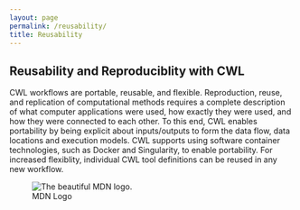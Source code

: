 ```yaml
---
layout: page
permalink: /reusability/
title: Reusability  
---
```


## Reusability and Reproduciblity with CWL
CWL workflows are portable, reusable, and flexible.  Reproduction, reuse, and replication of computational methods requires a complete description of what computer applications were used, how exactly they were used, and how they were connected to each other. To this end, CWL enables portability by being explicit about inputs/outputs to form the data flow, data locations and execution models. CWL supports using software container technologies, such as Docker and Singularity, to enable portability. For increased flexiblity, individual CWL tool definitions can be reused in any new workflow.  

<figure>
  <img
  src="/img/cwlportable.png"
  alt="The beautiful MDN logo.">
  <figcaption>MDN Logo</figcaption>
</figure>

